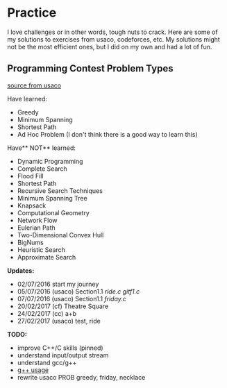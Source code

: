 # Practice

I love challenges or in other words, tough nuts to crack. Here are some of my 
solutions to exercises from usaco, codeforces, etc. My solutions might not be the most efficient ones, but I did on my own and had a lot of fun. 

## Programming Contest Problem Types

[source from usaco](http://train.usaco.org/usacotext2?a=rcHbjhaLEkv&S=probs) 

Have learned:
* Greedy
* Minimum Spanning 
* Shortest Path
* Ad Hoc Problem (I don't think there is a good way to learn this)


Have** NOT** learned:
* Dynamic Programming
* Complete Search
* Flood Fill
* Shortest Path
* Recursive Search Techniques
* Minimum Spanning Tree
* Knapsack
* Computational Geometry
* Network Flow
* Eulerian Path
* Two-Dimensional Convex Hull
* BigNums
* Heuristic Search
* Approximate Search



**Updates:**
* 02/07/2016 start my journey
* 05/07/2016 (usaco) Section1.1 _ride.c_ _gitf1.c_
* 07/07/2016 (usaco) Section1.1 _friday.c_
* 20/02/2017 (cf) Theatre Square
* 24/02/2017 (cc) a+b
* 27/02/2017 (usaco) test, ride 


**TODO:**
* improve C++/C skills (pinned)
* understand input/output stream
* understand gcc/g++ 
* [g++ usage](https://www.cs.fsu.edu/~myers/howto/g++compiling.txt)
* rewrite usaco PROB greedy, friday, necklace
